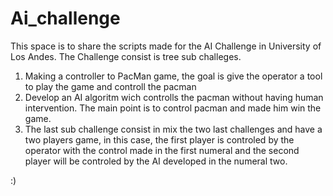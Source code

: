 # Ai_challenge
This space is to share the scripts made for the AI Challenge in University of Los Andes.
The Challenge consist is tree sub challeges. 
1) Making a controller to PacMan game, the goal is give the operator a tool to play the game and controll the pacman
2) Develop an AI algoritm wich controlls the pacman without having human intervention. The main point is to control pacman and made him win the game.
3) The last sub challenge consist in mix the two last challenges and have a two players game, in this case, the first player is controled by the operator with the control made in the first numeral and the second player will be controled by the AI developed in the numeral two. 

:)
